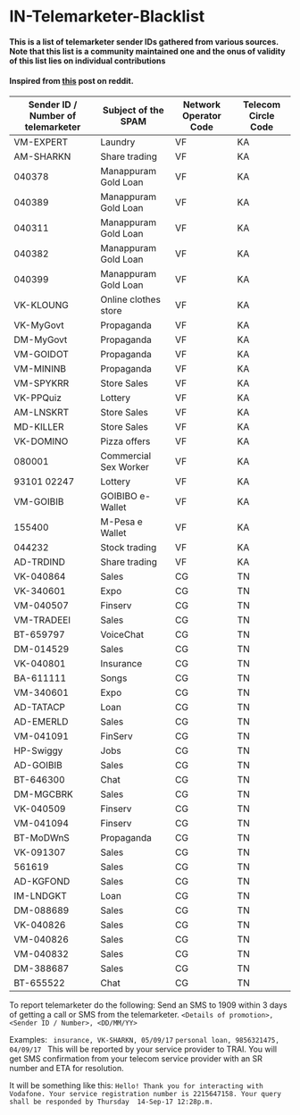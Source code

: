 # IN-Telemarketer-Blacklist
#### This is a list of telemarketer sender IDs gathered from various sources. Note that this list is a community maintained one and the onus of validity of this list lies on individual contributions

#### Inspired from [this](https://www.reddit.com/r/india/comments/6zd44e/blacklist_of_telemarketers/) post on reddit.

Sender ID / Number of telemarketer | Subject of the SPAM | Network Operator Code | Telecom Circle Code
-----------------------------------|---------------------|-----------------------|--------------------
VM-EXPERT | Laundry | VF | KA
AM-SHARKN | Share trading | VF | KA
040378 | Manappuram Gold Loan | VF | KA
040389 | Manappuram Gold Loan | VF | KA
040311 | Manappuram Gold Loan | VF | KA
040382 | Manappuram Gold Loan | VF | KA
040399 | Manappuram Gold Loan | VF | KA
VK-KLOUNG | Online clothes store | VF | KA
VK-MyGovt | Propaganda | VF | KA
DM-MyGovt | Propaganda | VF | KA
VM-GOIDOT | Propaganda | VF | KA
VM-MININB | Propaganda | VF | KA
VM-SPYKRR | Store Sales | VF | KA
VK-PPQuiz | Lottery | VF | KA
AM-LNSKRT | Store Sales | VF | KA
MD-KILLER | Store Sales | VF | KA
VK-DOMINO | Pizza offers | VF | KA
080001 | Commercial Sex Worker | VF | KA
93101 02247 | Lottery | VF | KA
VM-GOIBIB | GOIBIBO e-Wallet | VF | KA
155400 | M-Pesa e Wallet | VF | KA
044232 | Stock trading | VF | KA
AD-TRDIND | Share trading | VF | KA
VK-040864 | Sales | CG | TN
VK-340601 | Expo | CG | TN
VM-040507 | Finserv | CG | TN
VM-TRADEEI | Sales | CG | TN
BT-659797 | VoiceChat | CG | TN
DM-014529 | Sales | CG | TN
VK-040801 | Insurance | CG | TN
BA-611111 | Songs | CG | TN
VM-340601 | Expo | CG | TN
AD-TATACP | Loan | CG | TN
AD-EMERLD | Sales | CG | TN
VM-041091 | FinServ | CG | TN
HP-Swiggy | Jobs | CG | TN
AD-GOIBIB | Sales | CG | TN
BT-646300 | Chat | CG | TN
DM-MGCBRK | Sales | CG | TN
VK-040509 | Finserv | CG | TN
VM-041094 | Finserv | CG | TN
BT-MoDWnS | Propaganda | CG | TN
VK-091307 | Sales | CG | TN
561619 | Sales | CG | TN
AD-KGFOND | Sales | CG | TN
IM-LNDGKT | Loan | CG | TN
DM-088689 | Sales | CG | TN
VK-040826 | Sales | CG | TN
VM-040826 | Sales | CG | TN
VM-040832 | Sales | CG | TN
DM-388687 | Sales | CG | TN
BT-655522 | Chat | CG | TN

To report telemarketer do the following:
Send an SMS to 1909 within 3 days of getting a call or SMS from the telemarketer.
```<Details of promotion>, <Sender ID / Number>, <DD/MM/YY>```

Examples:
``` insurance, VK-SHARKN, 05/09/17```
```personal loan, 9856321475, 04/09/17 ```
This will be reported by your service provider to TRAI. You will get SMS confirmation from your telecom service provider with an SR number and ETA for resolution.

It will be something like this:
```Hello! Thank you for interacting with Vodafone. Your service registration number is 2215647158. Your query shall be responded by Thursday  14-Sep-17 12:28p.m.```

